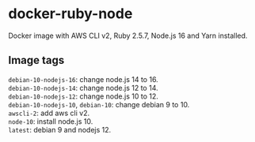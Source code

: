 # docker-ruby-node

Docker image with AWS CLI v2, Ruby 2.5.7, Node.js 16 and Yarn installed.

## Image tags

`debian-10-nodejs-16`: change node.js 14 to 16.  
`debian-10-nodejs-14`: change node.js 12 to 14.  
`debian-10-nodejs-12`: change node.js 10 to 12.  
`debian-10-nodejs-10`, `debian-10`: change debian 9 to 10.  
`awscli-2`: add aws cli v2.  
`node-10`: install node.js 10.  
`latest`: debian 9 and nodejs 12.  

